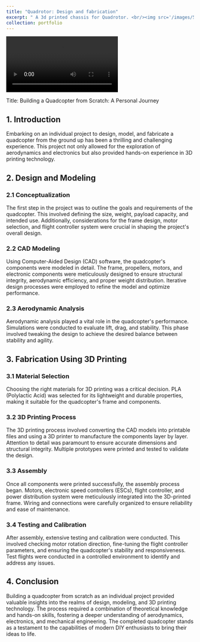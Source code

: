 ```yaml
---
title: "Quadrotor: Design and fabrication"
excerpt: " A 3d printed chassis for Quadrotor. <br/><img src='/images/500x300.png'>"
collection: portfolio
---
```



<video src="https://github.com/YogeshMaan/yogeshmaan.github.io/assets/50791062/1bb73926-a91b-4473-944d-e9779214e1bd" controls="controls" style="max-width: 730px;">
</video>

Title: Building a Quadcopter from Scratch: A Personal Journey

## 1. Introduction

Embarking on an individual project to design, model, and fabricate a quadcopter from the ground up has been a thrilling and challenging experience. This project not only allowed for the exploration of aerodynamics and electronics but also provided hands-on experience in 3D printing technology.

## 2. Design and Modeling

### 2.1 Conceptualization

The first step in the project was to outline the goals and requirements of the quadcopter. This involved defining the size, weight, payload capacity, and intended use. Additionally, considerations for the frame design, motor selection, and flight controller system were crucial in shaping the project's overall design.

### 2.2 CAD Modeling

Using Computer-Aided Design (CAD) software, the quadcopter's components were modeled in detail. The frame, propellers, motors, and electronic components were meticulously designed to ensure structural integrity, aerodynamic efficiency, and proper weight distribution. Iterative design processes were employed to refine the model and optimize performance.

### 2.3 Aerodynamic Analysis

Aerodynamic analysis played a vital role in the quadcopter's performance. Simulations were conducted to evaluate lift, drag, and stability. This phase involved tweaking the design to achieve the desired balance between stability and agility.

## 3. Fabrication Using 3D Printing

### 3.1 Material Selection

Choosing the right materials for 3D printing was a critical decision. PLA (Polylactic Acid) was selected for its lightweight and durable properties, making it suitable for the quadcopter's frame and components.

### 3.2 3D Printing Process

The 3D printing process involved converting the CAD models into printable files and using a 3D printer to manufacture the components layer by layer. Attention to detail was paramount to ensure accurate dimensions and structural integrity. Multiple prototypes were printed and tested to validate the design.

### 3.3 Assembly

Once all components were printed successfully, the assembly process began. Motors, electronic speed controllers (ESCs), flight controller, and power distribution system were meticulously integrated into the 3D-printed frame. Wiring and connections were carefully organized to ensure reliability and ease of maintenance.

### 3.4 Testing and Calibration

After assembly, extensive testing and calibration were conducted. This involved checking motor rotation direction, fine-tuning the flight controller parameters, and ensuring the quadcopter's stability and responsiveness. Test flights were conducted in a controlled environment to identify and address any issues.

## 4. Conclusion

Building a quadcopter from scratch as an individual project provided valuable insights into the realms of design, modeling, and 3D printing technology. The process required a combination of theoretical knowledge and hands-on skills, fostering a deeper understanding of aerodynamics, electronics, and mechanical engineering. The completed quadcopter stands as a testament to the capabilities of modern DIY enthusiasts to bring their ideas to life.



